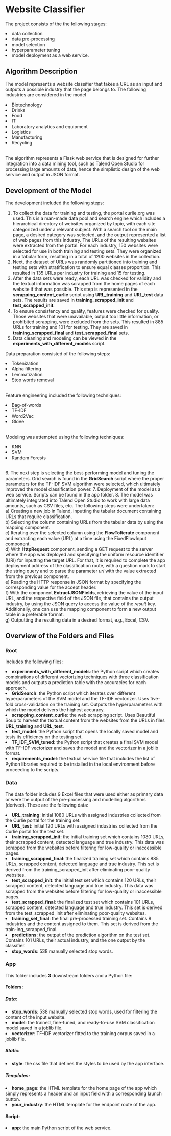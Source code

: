 # Website Classifier
The project consists of the the following stages:
<li> data collection </li> 
<li> data pre-processing </li>
<li> model selection </li>
<li> hyperparameter tuning </li> 
<li> model deployment as a web service. </li>

## Algorithm Description

The model represents a website classifier that takes a URL as an input and outputs a possible industry that the page belongs to. The following industries are considered in the model
<li>Biotechnology</li>
<li>Drinks</li>
<li>Food </li>
<li>IT</li>
<li>Laboratory analytics and equipment</li>
<li>Logistics </li>
<li>Manufacturing</li>
<li>Recycling</li>  

<br>The algorithm represents a Flask web service that is designed for further integration into a data mining tool, such as Talend Open Studio for processing large amounts of data, hence the simplistic design of the web service and output in JSON format.

## Development of the Model

The development included the following steps:
1. To collect the data for training and testing, the portal curlie.org was used. This is a man-made data pool and search engine which includes a hierarchical directory of websites organized by topic, with each site categorized under a relevant subject. With a search tool on the main page, a desired category was selected, and the output represented a list of web pages from this industry. The URLs of the resulting websites were extracted from the portal. For each industry, 150 websites were selected for use in both training and testing sets. They were organized in a tabular form, resulting in a total of 1200 websites in the collection. 
2. Next, the dataset of URLs was randomly partitioned into training and testing sets with stratification to ensure equal classes proportion. This resulted in 135 URLs per industry for training and 15 for testing.
3. After the data sets were ready, each URL was checked for validity and the textual information was scrapped from the home pages of each website if that was possible. This step is represented in the <b>scrapping_content_curlie</b> script using <b>URL_training</b> and <b>URL_test</b> data sets. The results are saved in <b>training_scrapped_init</b> and <b>test_scrapped_init</b>. 
4. To ensure consistency and quality, features were checked for quality. Those websites that were unavailable, output too little information, or prohibited scrapping, were excluded from the sets. This resulted in 885 URLs for training and 101 for testing. They are saved in <b>training_scrapped_final</b> and <b>test_scrapped_final</b> sets.
5. Data cleaning and modeling can be viewed in the <b>experiments_with_different_models</b> script.

Data preparation consisted of the following steps:
<li>Tokenization</li>
<li>Alpha filtering</li>
<li>Lemmatization</li>
<li>Stop words removal</li>  

<br>Feature engineering included the following techniques:

<li>Bag-of-words</li>
<li>TF-IDF</li>
<li>Word2Vec</li>
<li>GloVe</li>  

<br>Modeling was attempted using the following techniques:

<li>KNN</li>
<li>SVM</li>
<li>Random Forests</li>  

<br>6. The next step is selecting the best-performing model and tuning the parameters. Grid search is found in the <b>GridSearch</b> script where the proper parameters for the TF-IDF SVM algorithm were selected, which ultimately improved the model classification power.
7. Deployment of the model as a web service. Scripts can be found in the app folder.
8. The model was ultimately integrated into Talend Open Studio to work with large data amounts, such as CSV files, etc. The following steps were undertaken:
<br>a) Creating a new job in Talend, inputting the tabular document containing URLs that require classification. 
<br>b) Selecting the column containing URLs from the tabular data by using the mapping component.
<br>c) Iterating over the selected column using the **FlowToIterate** component and extracting each value (URL) at a time using the FixedFlowInput component.
<br>d) With **HttpRequest** component, sending a GET request to the server where the app was deployed and specifying the uniform resource identifier (URI) for inputting the target URL. For that, it is required to complete the app deployment address of the classification route, with a question mark to start the string query and to parse the parameter <i>url</i> with the value extracted from the previous component. 
<br>e) Reading the HTTP response in JSON format by specifying the corresponding value for the accept header.
<br>f) With the component **ExtractJSONFields**, retrieving the value of the input URL, and the respective field of the JSON file, that contains the output industry, by using the JSON query to access the value of the <i>result</i> key. Additionally, one can use the mapping component to form a new output table in a preferable format. 
<br>g) Outputting the resulting data in a desired format, e.g., Excel, CSV.

## Overview of the Folders and Files
### Root
Includes the following files:
<li> <b>experiments_with_different_models</b>: the Python script which creates combinations of different vectorizing techniques with three classification models and outputs a prediction table with the accuracies for each approach.</li>
<li> <b>GridSearch</b>: the Python script which iterates over different hyperparameters of the SVM model and the TF-IDF vectorizer. Uses five-fold cross-validation on the training set. Outputs the hyperparameters with which the model delivers the highest accuracy.</li>
<li> <b>scrapping_content_curlie</b>: the web scrapping script. Uses Beautiful Soup to harvest the textual content from the websites from the URLs in files <b>URL_training</b> and <b>URL_test</b>.</li>
<li> <b>test_model</b>: the Python script that opens the locally saved model and tests its efficiency on the testing set.</li>
<li> <b>TF_IDF_SVM_tuned</b>: the Python script that creates a final SVM model with TF-IDF vectorizer and saves the model and the vectorizer in a joblib format.</li>
<li> <b>requirements_model</b>: the textual service file that includes the list of Python libraries required to be installed in the local environment before proceeding to the scripts.</li>

### Data
The data folder includes 9 Excel files that were used either as primary data or were the output of the pre-processing and modelling algorithms (derived). These are the following data:
<li> <b>URL_training</b>: initial 1080 URLs with assigned industries collected from the Curlie portal for the training set.
<li> <b>URL_test</b>: initial 120 URLs with assigned industries collected from the Curlie portal for the test set.
<li> <b>training_scrapped_init</b>: the initial training set which contains 1080 URLs, their scrapped content, detected language and true industry. This data was scrapped from the websites before filtering for low-quality or inaccessible pages.
<li> <b>training_scrapped_final</b>: the finalized training set which contains 885 URLs, scrapped content, detected language and true industry. This set is derived from the training_scrapped_init after eliminating poor-quality websites.
<li> <b>test_scrapped_init</b>: the initial test set which contains 120 URLs, their scrapped content, detected language and true industry. This data was scrapped from the websites before filtering for low-quality or inaccessible pages.
<li> <b>test_scrapped_final</b>: the finalized test set which contains 101 URLs, scrapped content, detected language and true industry. This set is derived from the test_scrapped_init after eliminating poor-quality websites.
<li> <b>training_set_final</b>: the final pre-processed training set. Contains 8 industries and the content assigned to them. This set is derived from the train-ing_scrapped_final.
<li> <b>predictions</b>: the output of the prediction algorithm on the test set. Contains 101 URLs, their actual industry, and the one output by the classifier.
<li> <b>stop_words</b>: 538 manually selected stop words.

### App
This folder includes **3** downstream folders and a Python file:
#### Folders:
##### Data:
<li> <b>stop_words</b>: 538 manually selected stop words, used for filtering the content of the input website.
<li> <b>model</b>: the trained, fine-tuned, and ready-to-use SVM classification model saved in a joblib file.
<li> <b>vectorizer</b>: TF-IDF vectorizer fitted to the training corpus saved in a joblib file.</li>   

##### Static:
<li> <b>style</b>: the css file that defines the styles to be used by the app interface.</li>

##### Templates:
<li> <b>home_page</b>: the HTML template for the home page of the app which simply represents a header and an input field with a corresponding launch button.
<li> <b>your_industry</b>: the HTML template for the endpoint route of the app.  

  #### Script:
<li> <b>app</b>: the main Python script of the web service.
